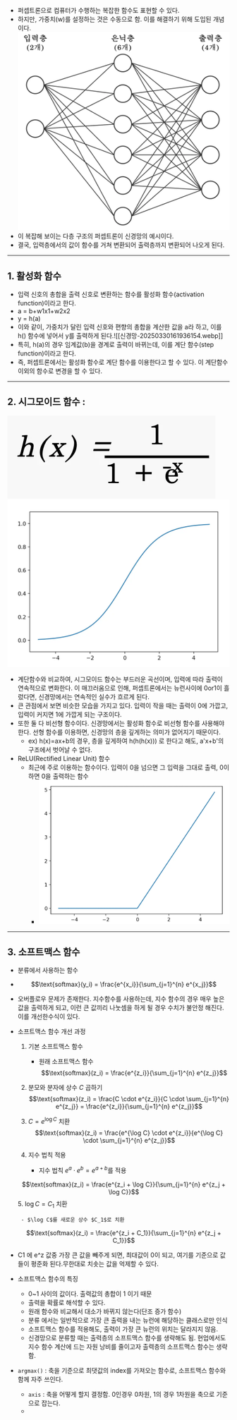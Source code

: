 
- 퍼셉트론으로 컴퓨터가 수행하는 복잡한 함수도 표현할 수 있다.
- 하지만, 가중치(w)를 설정하는 것은 수동으로 함. 이를 해결하기 위해 도입된 개념이다.![신경망-20250330160737983.webp](images/%EC%8B%A0%EA%B2%BD%EB%A7%9D-20250330160737983.webp)
- 이 복잡해 보이는 다층 구조의  퍼셉트론이 신경망의 예시이다.
- 결국, 입력층에서의 값이 함수를 거쳐 변환되어 출력층까지 변환되어 나오게 된다. 
***
## 1. 활성화 함수
- 입력 신호의 총합을 출력 신호로 변환하는 함수를 활성화 함수(activation function)이라고 한다.
- a = b+w1x1+w2x2
- y = h(a) 
- 이와 같이, 가중치가 달린 입력 신호와 편향의 총합을 계산한 값을 a라 하고, 이를 h() 함수에 넣어서 y를 출력하게 된다.![[신경망-20250330161936154.webp]]
- 특히, h(a)의 경우 임계값(b)을 경계로 출력이 바뀌는데, 이를 계단 함수(step function)이라고 한다.
- 즉, 퍼셉트론에서는 활성화 함수로 계단 함수를 이용한다고 할 수 있다.  이 계단함수 이외의 함수로 변경을 할 수 있다.
***
## 2. 시그모이드 함수 :
![신경망-20250330162402759.webp](images/%EC%8B%A0%EA%B2%BD%EB%A7%9D-20250330162402759.webp)
![신경망-20250330163908235.webp](images/%EC%8B%A0%EA%B2%BD%EB%A7%9D-20250330163908235.webp)
- 계단함수와 비교하여, 시그모이드 함수는 부드러운 곡선이며, 입력에 따라 출력이 연속적으로 변화한다. 이 매끄러움으로 인해, 퍼셉트론에서는 뉴런사이에 0or1이 흘렀다면, 신경망에서는 연속적인 실수가 흐르게 된다.
- 큰 관점에서 보면 비슷한 모습을 가지고 있다. 입력이 작을 때는 출력이 0에 가깝고, 입력이 커지면 1에 가깝게 되는 구조이다.
- 또한 둘 다 비선형 함수이다. 신경망에서는 활성화 함수로 비선형 함수를 사용해야 한다. 선형 함수를 이용하면, 신경망의 층을 깊게하는 의미가 없어지기 때문이다. 
	- ex) h(x)=ax+b의 경우, 층을 깊게하여 h(h(h(x))) 로 한다고 해도, a'x+b'의  구조에서 벗어날 수 없다.
- ReLU(Rectified Linear Unit) 함수 
	- 최근에 주로 이용하는 함수이다. 입력이 0을 넘으면 그 입력을 그대로 출력, 0이하면 0을 출력하는 함수
		- ![신경망-20250330164653140.webp](images/%EC%8B%A0%EA%B2%BD%EB%A7%9D-20250330164653140.webp)
***
## 3. 소프트맥스 함수
- 분류에서 사용하는 함수 
- $$\text{softmax}(y_i) = \frac{e^{x_i}}{\sum_{j=1}^{n} e^{x_j}}$$
- 오버플로우 문제가 존재한다. 지수함수를 사용하는데, 지수 함수의 경우 매우 높은 값을 출력하게 되고, 이런 큰 값끼리 나눗셈을 하게 될 경우 수치가 불안정 해진다.  이를 개선한수식이 있다.
-  소프트맥스 함수 개선 과정

	 1. 기본 소프트맥스 함수
	
		- 원래 소프트맥스 함수
	$$\text{softmax}(z_i) = \frac{e^{z_i}}{\sum_{j=1}^{n} e^{z_j}}$$
	
	2. 분모와 분자에 상수 $C$ 곱하기
	$$\text{softmax}(z_i) = \frac{C \cdot e^{z_i}}{C \cdot \sum_{j=1}^{n} e^{z_j}} = \frac{e^{z_i}}{\sum_{j=1}^{n} e^{z_j}}$$
	
	 3. $C = e^{\log C}$ 치환
	$$\text{softmax}(z_i) = \frac{e^{\log C} \cdot e^{z_i}}{e^{\log C} \cdot \sum_{j=1}^{n} e^{z_j}}$$
	
	 4. 지수 법칙 적용
	
		- 지수 법칙 $e^a \cdot e^b = e^{a+b}$를 적용
	
	$$\text{softmax}(z_i) = \frac{e^{z_i + \log C}}{\sum_{j=1}^{n} e^{z_j + \log C}}$$
	 5. $\log C = C_1$ 치환
	
		- $\log C$를 새로운 상수 $C_1$로 치환
	
	$$\text{softmax}(z_i) = \frac{e^{z_i + C_1}}{\sum_{j=1}^{n} e^{z_j + C_1}}$$

- C1 에 e^z 값중 가장 큰 값을 빼주게 되면, 최대값이 0이 되고, 여기를 기준으로 값들이 평준화 된다.무한대로 치솟는 값을 억제할 수 있다.
- 소프트맥스 함수의 특징
	- 0~1 사이의 값이다. 출력값의 총합이 1 이기 때문
	- 출력을 확률로 해석할 수 있다. 
	- 원래 함수와 비교해서 대소가 바뀌지 않는다(단조 증가 함수)
	- 분류 에서는 일반적으로 가장 큰 출력을 내는 뉴런에 해당하는 클래스로만 인식
	- 소프트맥스 함수를 적용해도, 출력이 가장 큰 뉴런의 위치는 달라지지 않음.
	- 신경망으로 분류할 때는 출력층의 소프트맥스 함수를 생략해도 됨. 현업에서도 지수 함수 계산에 드는 자원 낭비를 줄이고자 출력층의 소프트맥스 함수는 생략함. 
 - `argmax()` : 축을 기준으로 최댓값의 index를 가져오는 함수로, 소프트맥스 함수와 함께 자주 쓰인다.
	 - `axis` : 축을 어떻게 할지 결정함. 0인경우 0차원, 1의 경우 1차원을 축으로 기준으로 잡는다.
	 - 
 